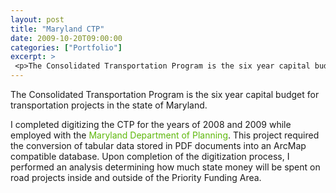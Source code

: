 ```yaml
---
layout: post
title: "Maryland CTP"
date: 2009-10-20T09:00:00
categories: ["Portfolio"]
excerpt: >
 <p>The Consolidated Transportation Program is the six year capital budget for transportation projects in the state of Maryland.</p><p> </p>
---
```

<p>The Consolidated Transportation Program is the six year capital budget for transportation projects in the state of Maryland.</p>
<p>I completed digitizing the CTP for the years of 2008 and 2009 while employed with the <a style='color: #5eb80b;text-decoration: none' href='http://www.mdp.state.md.us/'>Maryland Department of Planning</a>. This project required the conversion of tabular data stored in PDF documents into an ArcMap compatible database. Upon completion of the digitization process, I performed an analysis determining how much state money will be spent on road projects inside and outside of the Priority Funding Area.</p>

